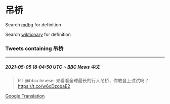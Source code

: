 # 吊桥

Search [mdbg](https://www.mdbg.net/chinese/dictionary?page=worddict&wdrst=0&wdqb=吊桥) for definition

Search [wiktionary](https://en.wiktionary.org/wiki/吊桥) for definition

### Tweets containing 吊桥

___
##### 2021-05-05 18:04:50 UTC ~ BBC News 中文
> RT @bbcchinese: 来看看全球最长的行人吊桥，你敢登上试试吗？ https://t.co/w6cDzobaE2

[Google Translation](https://translate.google.com/?hi=en&tab=TT&sl=zh-CN&tl=en&op=translate&text=RT+%40bbcchinese%3A+%E6%9D%A5%E7%9C%8B%E7%9C%8B%E5%85%A8%E7%90%83%E6%9C%80%E9%95%BF%E7%9A%84%E8%A1%8C%E4%BA%BA%E5%90%8A%E6%A1%A5%EF%BC%8C%E4%BD%A0%E6%95%A2%E7%99%BB%E4%B8%8A%E8%AF%95%E8%AF%95%E5%90%97%EF%BC%9F+https%3A%2F%2Ft.co%2Fw6cDzobaE2)
